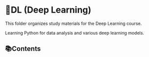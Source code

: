 # 🤖DL (Deep Learning)

This folder organizes study materials for the Deep Learning course.

Learning Python for data analysis and various deep learning models.

## 📚Contents
